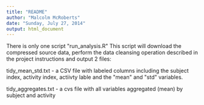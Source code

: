 ```yaml
---
title: "README"
author: "Malcolm McRoberts"
date: "Sunday, July 27, 2014"
output: html_document
---
```


There is only one script "run_analysis.R"  This script will download the compressed source data, perform the data cleansing operation described in the project instructions and output 2 files:

tidy_mean_std.txt - a CSV file with labeled columns including the subject index, activity index, actiivty lable and the "mean" and "std" variables.

tidy_aggregates.txt - a cvs file with all variables aggregated (mean) by subject and activity


